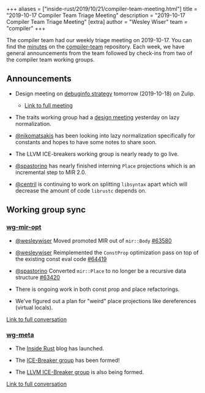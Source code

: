 +++
aliases = ["inside-rust/2019/10/21/compiler-team-meeting.html"]
title = "2019-10-17 Compiler Team Triage Meeting"
description = "2019-10-17 Compiler Team Triage Meeting"
[extra]
author = "Wesley Wiser"
team = "compiler"
+++

The compiler team had our weekly triage meeting on 2019-10-17.
You can find the [minutes](https://rust-lang.github.io/compiler-team/minutes/triage-meeting/2019-10-17/) on the [compiler-team](https://github.com/rust-lang/compiler-team) repository.
Each week, we have general announcements from the team followed by check-ins from two of the compiler team working groups.

## Announcements

- Design meeting on [debuginfo strategy](https://github.com/rust-lang/compiler-team/issues/186) tomorrow (2019-10-18) on Zulip.
  - [Link to full meeting](https://rust-lang.zulipchat.com/#narrow/stream/131828-t-compiler/topic/design.20meeting.202019-10-18/near/178476377)

- The traits working group had a [design meeting](https://github.com/rust-lang/wg-traits/tree/master/minutes) yesterday on lazy normalization.

- [@nikomatsakis] has been looking into lazy normalization specifically for constants and hopes to have some notes to share soon.

- The LLVM ICE-breakers working group is nearly ready to go live.

- [@spastorino] has nearly finished interning `Place` projections which is an incremental step to MIR 2.0.

- [@centril] is continuing to work on splitting `libsyntax` apart which will decrease the amount of code `librustc` depends on.

## Working group sync

### [wg-mir-opt](https://rust-lang.github.io/compiler-team/working-groups/mir-opt/)

- [@wesleywiser] Moved promoted MIR out of `mir::Body` [#63580](https://github.com/rust-lang/rust/pull/63580)

- [@wesleywiser] Reimplemented the `ConstProp` optimization pass on top of the existing const eval code [#64419](https://github.com/rust-lang/rust/pull/64419)

- [@spastorino] Converted `mir::Place` to no longer be a recursive data structure [#63420](https://github.com/rust-lang/rust/pull/63420)

- There is ongoing work in both const prop and place refactorings.

- We've figured out a plan for "weird" place projections like dereferences (virtual locals).

[Link to full conversation](https://rust-lang.zulipchat.com/#narrow/stream/131828-t-compiler/topic/weekly.20meeting.202019-10-17.20.2354818/near/178389131)

### [wg-meta](https://rust-lang.github.io/compiler-team/working-groups/meta/)

- The [Inside Rust](https://blog.rust-lang.org/inside-rust/index.html) blog has launched.

- The [ICE-Breaker group](https://rustc-dev-guide.rust-lang.org/ice-breaker/about.html) has been formed!

- The [LLVM ICE-Breaker group](https://rustc-dev-guide.rust-lang.org/ice-breaker/llvm.html) is also being formed.

[Link to full conversation](https://rust-lang.zulipchat.com/#narrow/stream/131828-t-compiler/topic/weekly.20meeting.202019-10-17.20.2354818/near/178389266)


[@nikomatsakis]: https://github.com/nikomatsakis
[@spastorino]: https://github.com/spastorino
[@centril]: https://github.com/centril
[@wesleywiser]: https://github.com/wesleywiser

